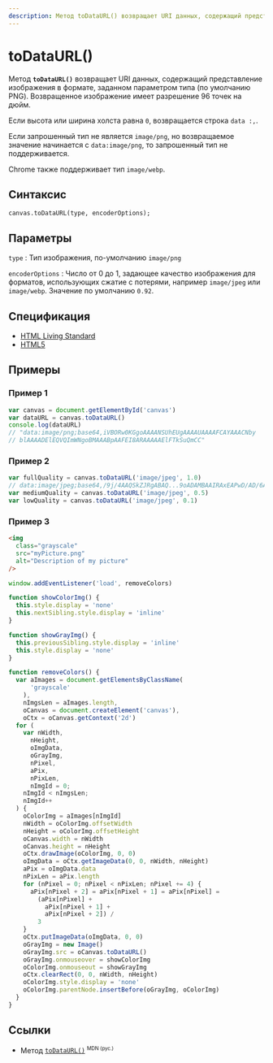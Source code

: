 ```yaml
---
description: Метод toDataURL() возвращает URI данных, содержащий представление изображения в формате, заданном параметром типа
---
```


# toDataURL()

Метод **`toDataURL()`** возвращает URI данных, содержащий представление изображения в формате, заданном параметром типа (по умолчанию PNG). Возвращенное изображение имеет разрешение 96 точек на дюйм.

Если высота или ширина холста равна `0`, возвращается строка `data :,`.

Если запрошенный тип не является `image/png`, но возвращаемое значение начинается с `data:image/png`, то запрошенный тип не поддерживается.

Chrome также поддерживает тип `image/webp`.

## Синтаксис

```
canvas.toDataURL(type, encoderOptions);
```

## Параметры

`type`
: Тип изображения, по-умолчанию `image/png`

`encoderOptions`
: Число от 0 до 1, задающее качество изображения для форматов, использующих сжатие с потерями, например `image/jpeg` или `image/webp`. Значение по умолчанию `0.92`.

## Спецификация

- [HTML Living Standard](https://html.spec.whatwg.org/multipage/canvas.html#dom-canvas-todataurl)
- [HTML5](https://www.w3.org/TR/html50/scripting-1.html#dom-canvas-todataurl)

## Примеры

### Пример 1

```js
var canvas = document.getElementById('canvas')
var dataURL = canvas.toDataURL()
console.log(dataURL)
// "data:image/png;base64,iVBORw0KGgoAAAANSUhEUgAAAAUAAAAFCAYAAACNby
// blAAAADElEQVQImWNgoBMAAABpAAFEI8ARAAAAAElFTkSuQmCC"
```

### Пример 2

```js
var fullQuality = canvas.toDataURL('image/jpeg', 1.0)
// data:image/jpeg;base64,/9j/4AAQSkZJRgABAQ...9oADAMBAAIRAxEAPwD/AD/6AP/Z"
var mediumQuality = canvas.toDataURL('image/jpeg', 0.5)
var lowQuality = canvas.toDataURL('image/jpeg', 0.1)
```

### Пример 3

```html
<img
  class="grayscale"
  src="myPicture.png"
  alt="Description of my picture"
/>
```

```js
window.addEventListener('load', removeColors)

function showColorImg() {
  this.style.display = 'none'
  this.nextSibling.style.display = 'inline'
}

function showGrayImg() {
  this.previousSibling.style.display = 'inline'
  this.style.display = 'none'
}

function removeColors() {
  var aImages = document.getElementsByClassName(
      'grayscale'
    ),
    nImgsLen = aImages.length,
    oCanvas = document.createElement('canvas'),
    oCtx = oCanvas.getContext('2d')
  for (
    var nWidth,
      nHeight,
      oImgData,
      oGrayImg,
      nPixel,
      aPix,
      nPixLen,
      nImgId = 0;
    nImgId < nImgsLen;
    nImgId++
  ) {
    oColorImg = aImages[nImgId]
    nWidth = oColorImg.offsetWidth
    nHeight = oColorImg.offsetHeight
    oCanvas.width = nWidth
    oCanvas.height = nHeight
    oCtx.drawImage(oColorImg, 0, 0)
    oImgData = oCtx.getImageData(0, 0, nWidth, nHeight)
    aPix = oImgData.data
    nPixLen = aPix.length
    for (nPixel = 0; nPixel < nPixLen; nPixel += 4) {
      aPix[nPixel + 2] = aPix[nPixel + 1] = aPix[nPixel] =
        (aPix[nPixel] +
          aPix[nPixel + 1] +
          aPix[nPixel + 2]) /
        3
    }
    oCtx.putImageData(oImgData, 0, 0)
    oGrayImg = new Image()
    oGrayImg.src = oCanvas.toDataURL()
    oGrayImg.onmouseover = showColorImg
    oColorImg.onmouseout = showGrayImg
    oCtx.clearRect(0, 0, nWidth, nHeight)
    oColorImg.style.display = 'none'
    oColorImg.parentNode.insertBefore(oGrayImg, oColorImg)
  }
}
```

## Ссылки

- Метод [`toDataURL()`](https://developer.mozilla.org/ru/docs/Web/API/HTMLCanvasElement/toDataURL) <sup><small>MDN (рус.)</small></sup>

